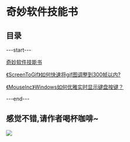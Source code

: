 # 奇妙软件技能书


## 目录

---start---

[奇妙软件技能书](https://www.v2fy.com/p/000readme_wundersoftskills/)


[《ScreenToGif》如何快速将gif图调整到300帧以内?](https://www.v2fy.com/p/001-screenToGif/)


[《MouseInc》Windows如何优雅实时显示键盘按键？](https://www.v2fy.com/p/002-ｍouseinc/)

---end---



## 感觉不错,请作者喝杯咖啡~

![](https://www.v2fy.com/asset/README/c4fdea49e11241e392d6bcaa33855897.png)